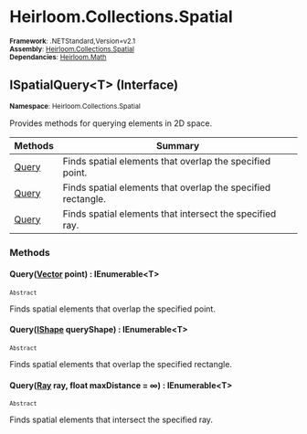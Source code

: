 # Heirloom.Collections.Spatial

<small>**Framework**: .NETStandard,Version=v2.1</small>  
<small>**Assembly**: [Heirloom.Collections.Spatial](../Heirloom.Collections.Spatial/Heirloom.Collections.Spatial.md)</small>  
<small>**Dependancies**: [Heirloom.Math](../Heirloom.Math/Heirloom.Math.md)</small>  

## ISpatialQuery\<T> (Interface)
<small>**Namespace**: Heirloom.Collections.Spatial</sub></small>  

Provides methods for querying elements in 2D space.

| Methods               | Summary                                                      |
|-----------------------|--------------------------------------------------------------|
| [Query](#QUEF49A009C) | Finds spatial elements that overlap the specified point.     |
| [Query](#QUEA1C7943F) | Finds spatial elements that overlap the specified rectangle. |
| [Query](#QUEC52C85A8) | Finds spatial elements that intersect the specified ray.     |

### Methods

#### <a name="QUEF49A009C"></a>Query([Vector](../Heirloom.Math/Heirloom.Math.Vector.md) point) : IEnumerable\<T>
<small>`Abstract`</small>

Finds spatial elements that overlap the specified point.


#### <a name="QUEA1C7943F"></a>Query([IShape](../Heirloom.Math/Heirloom.Math.IShape.md) queryShape) : IEnumerable\<T>
<small>`Abstract`</small>

Finds spatial elements that overlap the specified rectangle.


#### <a name="QUEC52C85A8"></a>Query([Ray](../Heirloom.Math/Heirloom.Math.Ray.md) ray, float maxDistance = ∞) : IEnumerable\<T>
<small>`Abstract`</small>

Finds spatial elements that intersect the specified ray.


